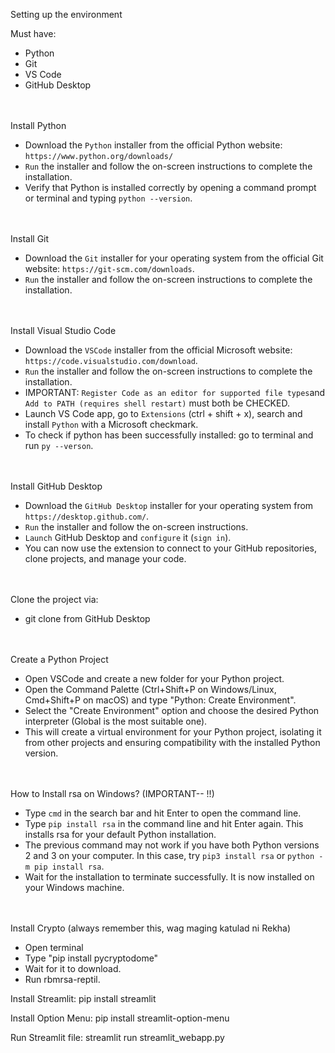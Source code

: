 Setting up the environment

Must have:
  - Python
  - Git
  - VS Code
  - GitHub Desktop
    
<br> </br>
Install Python
  - Download the `Python` installer from the official Python website: `https://www.python.org/downloads/`
  - `Run` the installer and follow the on-screen instructions to complete the installation.
  - Verify that Python is installed correctly by opening a command prompt or terminal and typing `python --version`.

<br> </br>
Install Git
  - Download the `Git` installer for your operating system from the official Git website: `https://git-scm.com/downloads`.
  - `Run` the installer and follow the on-screen instructions to complete the installation.

<br> </br>
Install Visual Studio Code
  - Download the `VSCode` installer from the official Microsoft website: `https://code.visualstudio.com/download`.
  - `Run` the installer and follow the on-screen instructions to complete the installation.
  - IMPORTANT: `Register Code as an editor for supported file types`and `Add to PATH (requires shell restart)` must both be CHECKED.
  - Launch VS Code app, go to `Extensions` (ctrl + shift + x), search and install `Python` with a Microsoft checkmark.
  - To check if python has been successfully installed: go to terminal and run `py --verson`.

<br> </br>
Install GitHub Desktop
  - Download the `GitHub Desktop` installer for your operating system from `https://desktop.github.com/`.
  - `Run` the installer and follow the on-screen instructions.
  - `Launch` GitHub Desktop and `configure` it (`sign in`).
  - You can now use the extension to connect to your GitHub repositories, clone projects, and manage your code.

<br> </br>
Clone the project via:
- git clone from GitHub Desktop

<br> </br>
Create a Python Project
  - Open VSCode and create a new folder for your Python project.
  - Open the Command Palette (Ctrl+Shift+P on Windows/Linux, Cmd+Shift+P on macOS) and type "Python: Create Environment".
  - Select the "Create Environment" option and choose the desired Python interpreter (Global is the most suitable one). 
  - This will create a virtual environment for your Python project, isolating it from other projects and ensuring compatibility with the installed Python version.

<br> </br>
How to Install rsa on Windows? (IMPORTANT-- !!)
- Type `cmd` in the search bar and hit Enter to open the command line.
- Type `pip install rsa` in the command line and hit Enter again. This installs rsa for your default Python installation.
- The previous command may not work if you have both Python versions 2 and 3 on your computer. In this case, try `pip3 install rsa` or `python -m pip install rsa`.
- Wait for the installation to terminate successfully. It is now installed on your Windows machine.

<br></br>
Install Crypto (always remember this, wag maging katulad ni Rekha)
- Open terminal
- Type "pip install pycryptodome"
- Wait for it to download.
- Run rbmrsa-reptil.

Install Streamlit: pip install streamlit

Install Option Menu: pip install streamlit-option-menu

Run Streamlit file: streamlit run streamlit_webapp.py